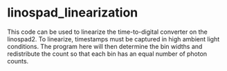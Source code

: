 # linospad_linearization

This code can be used to linearize the time-to-digital converter on the linospad2. To linearize, timestamps must be captured in high ambient light conditions. The program here will then determine the bin widths and redistribute the count so that each bin has an equal number of photon counts.
